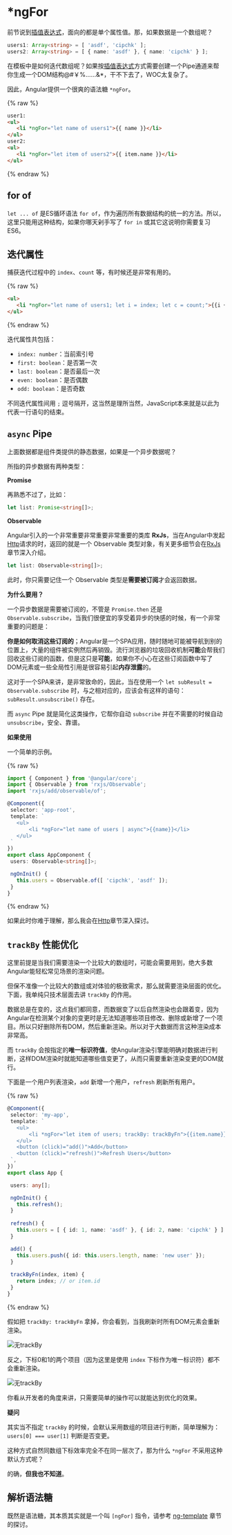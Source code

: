 # *ngFor

前节说到[插值表达式](interpolation.md)，面向的都是单个属性值。那，如果数据是一个数组呢？

```typescript
users1: Array<string> = [ 'asdf', 'cipchk' ];
users2: Array<string> = [ { name: 'asdf' }, { name: 'cipchk' } ];
```

在模板中是如何迭代数组呢？如果按[插值表达式](interpolation.md)方式需要创建一个Pipe通道来帮你生成一个DOM结构@#￥%……&*，干不下去了，WOC太复杂了。

因此，Angular提供一个很爽的语法糖 `*ngFor`。

{% raw %}
 ```html
user1:
<ul>
    <li *ngFor="let name of users1">{{ name }}</li>
</ul>
user2:
<ul>
    <li *ngFor="let item of users2">{{ item.name }}</li>
</ul>
``` 
{% endraw %}

## for of

`let ... of` 是ES循环语法 `for of`，作为遍历所有数据结构的统一的方法。所以，这里只能用这种结构，如果你哪天剁手写了 `for in` 或其它这说明你需要复习 ES6。

## 迭代属性

捕获迭代过程中的 `index`、`count` 等，有时候还是非常有用的。

{% raw %}
 ```html
<ul>
    <li *ngFor="let name of users1; let i = index; let c = count;">{{i + 1}}: {{name}}</li>
</ul>
``` 
{% endraw %}

迭代属性共包括：

 - `index: number`：当前索引号
 - `first: boolean`：是否第一次
 - `last: boolean`：是否最后一次
 - `even: boolean`：是否偶数
 - `odd: boolean`：是否奇数

不同迭代属性间用 `;` 逗号隔开，这当然是理所当然，JavaScript本来就是以此为代表一行语句的结束。

 ## `async` Pipe

上面数据都是组件类提供的静态数据，如果是一个异步数据呢？

所指的异步数据有两种类型：

**Promise**

再熟悉不过了，比如：

```typescript
let list: Promise<string[]>;
```

**Observable**

Angular引入的一个非常重要非常重要非常重要的类库 **RxJs**，当在Angular中发起[Http](../../http/README.md)请求的时，返回的就是一个 Observable 类型对象，有关更多细节会在[RxJs](../../rxjs/README.md)章节深入介绍。

```typescript
let list: Observable<string[]>;
```

此时，你只需要记住一个 Observable 类型是**需要被订阅**才会返回数据。

**为什么要用？**

一个异步数据是需要被订阅的，不管是 `Promise.then` 还是 `Observable.subscribe`，当我们很便宜的享受着异步的快感的时候，有一个非常重要的问题是：

**你是如何取消这些订阅的**；Angular是一个SPA应用，随时随地可能被导航到别的位置上，大量的组件被实例然后再销毁。流行浏览器的垃圾回收机制**可能**会帮我们回收这些订阅的函数，但是这只是**可能**，如果你不小心在这些订阅函数中写了DOM元素或一些全局性引用是很容易引起**内存泄露**的。

这对于一个SPA来讲，是非常致命的，因此，当在使用一个 `let subResult = Observable.subscribe` 时，与之相对应的，应该会有这样的语句：`subResult.unsubscribe()` 存在。

而 `async` Pipe 就是简化这类操作，它帮你自动 `subscribe` 并在不需要的时候自动 `unsubscribe`，安全、靠谱。

**如果使用**

一个简单的示例。

{% raw %}
 ```typescript
import { Component } from '@angular/core';
import { Observable } from 'rxjs/Observable';
import 'rxjs/add/observable/of';

@Component({
  selector: 'app-root',
  template: `
    <ul>
        <li *ngFor="let name of users | async">{{name}}</li>
    </ul>
  `
})
export class AppComponent {
  users: Observable<string[]>;

  ngOnInit() {
    this.users = Observable.of([ 'cipchk', 'asdf' ]);
  }
}
``` 
{% endraw %}

如果此时你难于理解，那么我会在[Http](../../http/README.md)章节深入探讨。

## `trackBy` 性能优化

这里前提是当我们需要渲染一个比较大的数组时，可能会需要用到，绝大多数Angular能轻松常见场景的渲染问题。

但保不准像一个比较大的数组或对体验的极致需求，那么就需要渲染层面的优化。下面，我单纯只技术层面去讲 `trackBy` 的作用。

数据总是在变的，这点我们都同意，而数据变了以后自然渲染也会跟着变，因为Angular在检测某个对象的变更时是无法知道哪些项目修改、删除或新增了一个项目。所以只好删除所有DOM，然后重新渲染。所以对于大数据而言这种渲染成本非常高。

而 `trackBy` 会按指定的**唯一标识符值**，使Angular渲染引擎能明确对数据进行判断，这样DOM渲染时就能知道哪些值变更了，从而只需要重新渲染变更的DOM就行。

下面是一个用户列表渲染，`add` 新增一个用户，`refresh` 刷新所有用户。

{% raw %}
 ```typescript
@Component({
  selector: 'my-app',
  template: `
    <ul>
        <li *ngFor="let item of users; trackBy: trackByFn">{{item.name}}</li>
    </ul>
    <button (click)="add()">Add</button>
    <button (click)="refresh()">Refresh Users</button>
  `,
})
export class App {

  users: any[];

  ngOnInit() {
    this.refresh();
  }
  
  refresh() {
    this.users = [ { id: 1, name: 'asdf' }, { id: 2, name: 'cipchk' } ];
  }

  add() {
    this.users.push({ id: this.users.length, name: 'new user' });
  }
  
  trackByFn(index, item) {
    return index; // or item.id
  }
}
``` 
{% endraw %}

假如把 `trackBy: trackByFn` 拿掉，你会看到，当我刷新时所有DOM元素会重新渲染。

![无trackBy](../../_images/ngfor-no-trackByFn.gif)

反之，下标0和1的两个项目（因为这里是使用 `index` 下标作为唯一标识符）都不会重新渲染。

![无trackBy](../../_images/ngfor-has-trackByFn.gif)

你看从开发者的角度来讲，只需要简单的操作可以就能达到优化的效果。

**疑问**

其实当不指定 `trackBy` 的时候，会默认采用数组的项目进行判断，简单理解为：`users[0] === user[1]` 判断是否变更。

这种方式自然同数组下标效率完全不在同一层次了，那为什么 `*ngFor` 不采用这种默认方式呢？

的确，**但我也不知道**。

## 解析语法糖

既然是语法糖，其本质其实就是一个叫 `[ngFor]` 指令，请参考 [ng-template](ng-template.md) 章节的探讨。